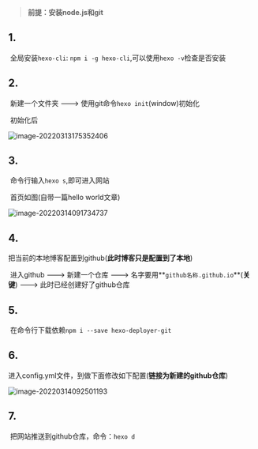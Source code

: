 > **前提：安装node.js和git**

## 1.

​		全局安装`hexo-cli`:	`npm i -g hexo-cli`,可以使用`hexo -v`检查是否安装

## 2.

​		新建一个文件夹  --->  使用git命令`hexo init`(window)初始化



​		初始化后

![image-20220313175352406](C:\Users\000\AppData\Roaming\Typora\typora-user-images\image-20220313175352406.png)



## 3.

​		命令行输入`hexo s`,即可进入网站

​		首页如图(自带一篇hello world文章)

![image-20220314091734737](C:\Users\000\AppData\Roaming\Typora\typora-user-images\image-20220314091734737.png)



## 4.

​		把当前的本地博客配置到github(**此时博客只是配置到了本地**)

​		进入github --->  新建一个仓库 --->  名字要用**`github名称.github.io`**(**关键**) --->  此时已经创建好了github仓库



## 5.

​		在命令行下载依赖`npm i --save hexo-deployer-git`



## 6.

​		进入config.yml文件，到做下面修改如下配置(**链接为新建的github仓库**)

![image-20220314092501193](C:\Users\000\AppData\Roaming\Typora\typora-user-images\image-20220314092501193.png)



## 7.

​		把网站推送到github仓库，命令：`hexo d`